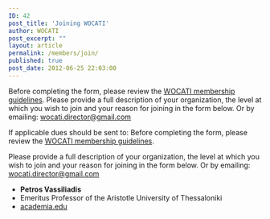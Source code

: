 ```yaml
---
ID: 42
post_title: 'Joining WOCATI'
author: WOCATI
post_excerpt: ""
layout: article
permalink: /members/join/
published: true
post_date: 2012-06-25 22:03:00
---
```

Before completing the form, please review the [WOCATI membership guidelines](/about/). Please provide a full description of your organization, the level at which you wish to join and your reason for joining in the form below. Or by emailing: wocati.director@gmail.com  

 If applicable dues should be sent to: Before completing the form, please review the [WOCATI membership guidelines](/about/).

 Please provide a full description of your organization, the level at which you wish to join and your reason for joining in the form below.
 Or by emailing: wocati.director@gmail.com  

 - **Petros Vassiliadis**
 - Emeritus Professor of the Aristotle University of Thessaloniki
 - [academia.edu](http://auth.academia.edu/PetrosVassiliadis)
